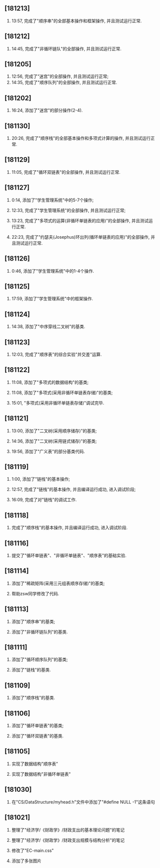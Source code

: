 ## [181213]

1. 13:57, 完成了"顺序串"的全部基本操作和框架操作, 并且测试运行正常.

## [181212]

1. 14:45, 完成了"非循环链队"的全部操作, 并且测试运行正常.

## [181205]

1. 12:56, 完成了"迷宫"的全部操作, 并且测试运行正常;
2. 14:35, 完成了"顺序队列"的全部操作, 并且测试运行正常.

## [181202]

1. 16:24, 添加了"迷宫"的部分操作(2-4).

## [181130]

1. 20:26, 完成了"顺序栈"的全部基本操作和多项式计算的操作, 并且测试运行正常.

## [181129]

1. 11:05, 完成了"循环双链表"的全部操作, 并且测试运行正常.

## [181127]

1. 0:14, 添加了"学生管理系统"中的5-7个操作;

2. 12:33, 完成了"学生管理系统"的全部操作, 并且测试运行正常;

3. 13:23, 完成了"多项式的运算(非循环单链表的应用)"的全部操作, 并且测试运行正常.

4. 22:23, 完成了"约瑟夫(Josephus)环出列(循环单链表的应用)"的全部操作, 并且测试运行正常.

## [181126]

1. 0:46, 添加了"学生管理系统"中的1-4个操作.

## [181125]

1. 17:59, 添加了"学生管理系统"中的框架操作.

## [181124]

1. 14:38, 添加了"中序穿线二叉树"的基类.

## [181123]

1. 12:03, 完成了"顺序表"的综合实验"并交差"运算.

## [181122]

1. 11:08, 添加了"多项式的数据结构"的基类;

2. 11:08, 添加了"多项式(采用非循环单链表存储)"的基类;

3. 15:01, "多项式(采用非循环单链表存储)"调试完毕.

## [181121]

1. 13:00, 添加了"二叉树(采用顺序储存)"的基类;

2. 14:36, 添加了"二叉树(采用链式储存)"的基类;

3. 19:56, 添加了"广义表"的部分基类代码.

## [181119]

1. 1:00, 添加了"链栈"的基本操作;

2. 12:57, 完成了"链栈"的基本操作, 并且编译运行成功, 进入调试阶段;

3. 16:09, 完成了对"链栈"的调试工作.

## [181118]

1. 完成了"顺序栈"的基本操作, 并且编译运行成功, 进入调试阶段.

## [181116]

1. 提交了"循环单链表"、"非循环单链表"、"顺序表"的基础实验.

## [181114]

1. 添加了"稀疏矩阵(采用三元组表顺序存储)"的基类;

2. 帮助zsw同学修改了代码.

## [181113]

1. 添加了"顺序串"的基类;

2. 添加了"非循环链队列"的基类.

## [181111]

1. 添加了"循环顺序队列"的基类;

2. 添加了"链栈"的基类.

## [181109]

1. 添加了"顺序栈"的基类.

## [181106]

1. 添加了"循环单链表"的基类;

2. 添加了"循环双链表"的基类.

## [181105]

1. 实现了数据结构"顺序表"

2. 实现了数据结构"非循环单链表"

## [181030]

1. 在"CS/DataStructure/myhead.h"文件中添加了"#define NULL -1"这条语句

## [181021]

1. 整理了"经济学/《财政学》/财政支出的基本理论问题"的笔记

2. 整理了"经济学/《财政学》/财政支出规模与结构分析"的笔记

3. 修改了"EC-main.css"

4. 添加了多张图片

